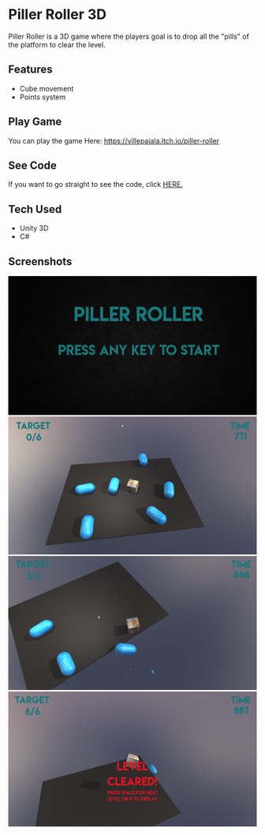 # Piller Roller 3D

Piller Roller is a 3D game where the players goal is to drop all the "pills" of the platform to clear the level.

## Features

* Cube movement
* Points system

## Play Game

You can play the game Here: https://villepajala.itch.io/piller-roller

## See Code

If you want to go straight to see the code, click [HERE.](Piller%20Roller/Assets/Scripts)

## Tech Used

* Unity 3D
* C#

## Screenshots

![](Piller%20Roller/images/piller_roller4.png)
![](Piller%20Roller/images/piller_roller1.png)
![](Piller%20Roller/images/piller_roller2.png)
![](Piller%20Roller/images/piller_roller3.png)
